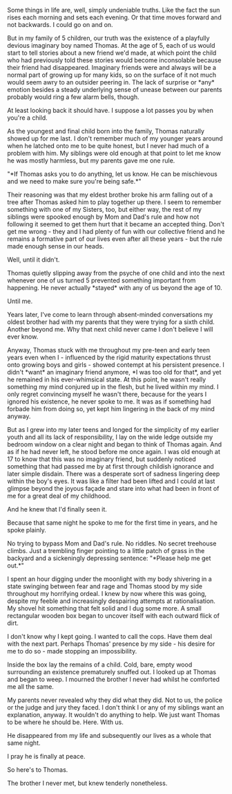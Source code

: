 Some things in life are, well, simply undeniable truths. Like the fact the sun rises each morning and sets each evening. Or that time moves forward and not backwards. I could go on and on.







But in my family of 5 children, our truth was the existence of a playfully devious imaginary boy named Thomas. At the age of 5, each of us would start to tell stories about a new friend we'd made, at which point the child who had previously told these stories would become inconsolable because their friend had disappeared. Imaginary friends were and always will be a normal part of growing up for many kids, so on the surface of it not much would seem awry to an outsider peering in. The lack of surprise or \*any\* emotion besides a steady underlying sense of unease between our parents probably would ring a few alarm bells, though. 







At least looking back it should have. I suppose a lot passes you by when you're a child. 







As the youngest and final child born into the family, Thomas naturally showed up for me last. I don't remember much of my younger years around when he latched onto me to be quite honest, but I never had much of a problem with him. My siblings were old enough at that point to let me know he was mostly harmless, but my parents gave me one rule. 







"\*If Thomas asks you to do anything, let us know. He can be mischievous and we need to make sure you're being safe.\*" 







Their reasoning was that my eldest brother broke his arm falling out of a tree after Thomas asked him to play together up there. I seem to remember something with one of my Sisters, too, but either way, the rest of my siblings were spooked enough by Mom and Dad's rule and how not following it seemed to get them hurt that it became an accepted thing. Don't get me wrong - they and I had plenty of fun with our collective friend and he remains a formative part of our lives even after all these years - but the rule made enough sense in our heads. 







Well, until it didn't. 







Thomas quietly slipping away from the psyche of one child and into the next whenever one of us turned 5 prevented something important from happening. He never actually \*stayed\* with any of us beyond the age of 10.







Until me. 







Years later, I've come to learn through absent-minded conversations my oldest brother had with my parents that they were trying for a sixth child. Another beyond me. Why that next child never came I don't believe I will ever know. 







Anyway, Thomas stuck with me throughout my pre-teen and early teen years even when I - influenced by the rigid maturity expectations thrust onto growing boys and girls - showed contempt at his persistent presence. I didn't \*want\* an imaginary friend anymore, \*I was too old for that\*, and yet he remained in his ever-whimsical state. At this point, he wasn't really something my mind conjured up in the flesh, but he lived within my mind. I only regret convincing myself he wasn't there, because for the years I ignored his existence, he never spoke to me. It was as if something had forbade him from doing so, yet kept him lingering in the back of my mind anyway. 





But as I grew into my later teens and longed for the simplicity of my earlier youth and all its lack of responsibility, I lay on the wide ledge outside my bedroom window on a clear night and began to think of Thomas again. And as if he had never left, he stood before me once again. I was old enough at 17 to know that this was no imaginary friend, but suddenly noticed something that had passed me by at first through childish ignorance and later simple disdain. There was a desperate sort of sadness lingering deep within the boy's eyes. It was like a filter had been lifted and I could at last glimpse beyond the joyous façade and stare into what had been in front of me for a great deal of my childhood.







And he knew that I'd finally seen it.







Because that same night he spoke to me for the first time in years, and he spoke plainly. 







No trying to bypass Mom and Dad's rule. No riddles. No secret treehouse climbs. Just a trembling finger pointing to a little patch of grass in the backyard and a sickeningly depressing sentence: "\*Please help me get out.\*"  







I spent an hour digging under the moonlight with my body shivering in a state swinging between fear and rage and Thomas stood by my side throughout my horrifying ordeal. I knew by now where this was going, despite my feeble and increasingly despairing attempts at rationalisation. My shovel hit something that felt solid and I dug some more. A small rectangular wooden box began to uncover itself with each outward flick of dirt. 







I don't know why I kept going. I wanted to call the cops. Have them deal with the next part. Perhaps Thomas' presence by my side - his desire for me to do so - made stopping an impossibility. 







Inside the box lay the remains of a child. Cold, bare, empty wood surrounding an existence prematurely snuffed out. I looked up at Thomas and began to weep. I mourned the brother I never had whilst he comforted me all the same. 







My parents never revealed why they did what they did. Not to us, the police or the judge and jury they faced. I don't think I or any of my siblings want an explanation, anyway. It wouldn't do anything to help. We just want Thomas to be where he should be. Here. With us. 







He disappeared from my life and subsequently our lives as a whole that same night. 







I pray he is finally at peace. 







So here's to Thomas. 







The brother I never met, but knew tenderly nonetheless. 